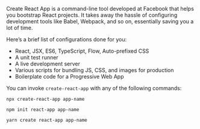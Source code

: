 Create React App is a command-line tool developed at Facebook that helps you
bootstrap React projects. It takes away the hassle of configuring development
tools like Babel, Webpack, and so on, essentially saving you a lot of time.

Here’s a brief list of configurations done for you:
 * React, JSX, ES6, TypeScript, Flow, Auto-prefixed CSS
 * A unit test runner
 * A live development server
 * Various scripts for bundling JS, CSS, and images for production
 * Boilerplate code for a Progressive Web App

You can invoke `create-react-app` with any of the following commands:

```
npx create-react-app app-name

npm init react-app app-name

yarn create react-app app-name
```